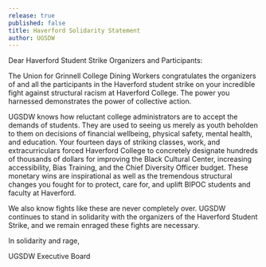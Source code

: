 ```yaml
---
release: true
published: false
title: Haverford Solidarity Statement
author: UGSDW
---
```

Dear Haverford Student Strike Organizers and Participants:

The Union for Grinnell College Dining Workers congratulates the organizers of and all the participants in the Haverford student strike on your incredible fight against structural racism at Haverford College. The power you harnessed demonstrates the power of collective action.  
 
UGSDW knows how reluctant college administrators are to accept the demands of students. They are used to seeing us merely as youth beholden to them on decisions of financial wellbeing, physical safety, mental health, and education. Your fourteen days of striking classes, work, and extracurriculars forced Haverford College to concretely designate hundreds of thousands of dollars for improving the Black Cultural Center, increasing accessibility, Bias Training, and the Chief Diversity Officer budget. These monetary wins are inspirational as well as the tremendous structural changes you fought for to protect, care for, and uplift BIPOC students and faculty at Haverford.
 
We also know fights like these are never completely over. UGSDW continues to stand in solidarity with the organizers of the Haverford Student Strike, and we remain enraged these fights are necessary.

In solidarity and rage,

UGSDW Executive Board
